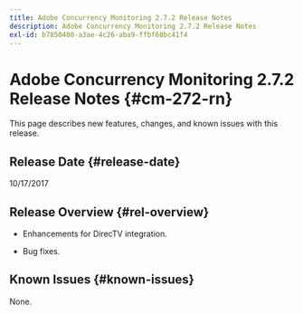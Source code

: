 ```yaml
---
title: Adobe Concurrency Monitoring 2.7.2 Release Notes
description: Adobe Concurrency Monitoring 2.7.2 Release Notes
exl-id: b7850400-a3ae-4c26-aba9-ffbf68bc41f4
---
```

# Adobe Concurrency Monitoring 2.7.2 Release Notes {#cm-272-rn} 

This page describes new features, changes, and known issues with this release.
 
## Release Date {#release-date}
 
10/17/2017
 
## Release Overview {#rel-overview}

* Enhancements for DirecTV integration.

* Bug fixes.

 

## Known Issues {#known-issues}

None.
